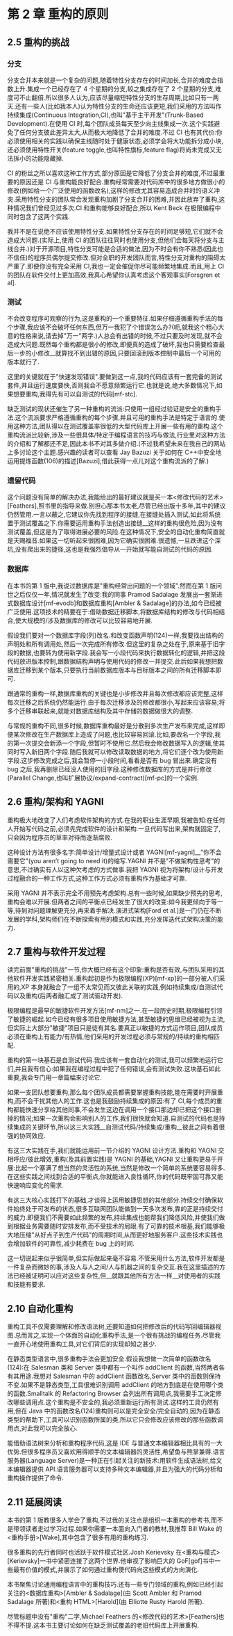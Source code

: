 # 第 2 章 重构的原则

## 2.5 重构的挑战

### 分支

分支合并本来就是一个复杂的问题,随着特性分支存在的时间加长,合并的难度会指数上升.集成一个已经存在了 4 个星期的分支,较之集成存在了 2 个星期的分支,难度可不止翻倍.所以很多人认为,应该尽量缩短特性分支的生存周期,比如只有一两天.还有一些人(比如我本人)认为特性分支的生命还应该更短,我们采用的方法叫作持续集成(Continuous Integration,CI),也叫"基于主干开发"(Trunk-Based Development).在使用 CI 时,每个团队成员每天至少向主线集成一次.这个实践避免了任何分支彼此差异太大,从而极大地降低了合并的难度.不过 CI 也有其代价:你必须使用相关的实践以确保主线随时处于健康状态,必须学会将大功能拆分成小块,还必须使用特性开关(feature toggle,也叫特性旗标,feature flag)将尚未完成又无法拆小的功能隐藏掉.

CI 的粉丝之所以喜欢这种工作方式,部分原因是它降低了分支合并的难度,不过最重要的原因还是 CI 与重构能良好配合.重构经常需要对代码库中的很多地方做很小的修改(例如给一个广泛使用的函数改名),这样的修改尤其容易造成合并时的语义冲突.采用特性分支的团队常会发现重构加剧了分支合并的困难,并因此放弃了重构,这种情况我们曾经见过多次.CI 和重构能够良好配合,所以 Kent Beck 在极限编程中同时包含了这两个实践.

我并不是在说绝不应该使用特性分支.如果特性分支存在的时间足够短,它们就不会造成大问题.(实际上,使用 CI 的团队往往同时也使用分支,但他们会每天将分支与主线合并.)对于开源项目,特性分支可能是合适的做法,因为不时会有你不熟悉(因此也不信任)的程序员偶尔提交修改.但对全职的开发团队而言,特性分支对重构的阻碍太严重了.即便你没有完全采用 CI,我也一定会催促你尽可能频繁地集成.而且,用上 CI 的团队在软件交付上更加高效,我真心希望你认真考虑这个客观事实[Forsgren et al].

### 测试

不会改变程序可观察的行为,这是重构的一个重要特征.如果仔细遵循重构手法的每个步骤,我应该不会破坏任何东西,但万一我犯了个错误怎么办?(呃,就我这个粗心大意的性格来说,请去掉"万一"两字.)人总会有出错的时候,不过只要及时发现,就不会造成大问题.既然每个重构都是很小的修改,即便真的造成了破坏,我也只需要检查最后一步的小修改__就算找不到出错的原因,只要回滚到版本控制中最后一个可用的版本就行了.

这里的关键就在于"快速发现错误".要做到这一点,我的代码应该有一套完备的测试套件,并且运行速度要快,否则我会不愿意频繁运行它.也就是说,绝大多数情况下,如果想要重构,我得先有可以自测试的代码[mf-stc].

缺乏测试的现状还催生了另一种重构的流派:只使用一组经过验证是安全的重构手法.这个流派要求严格遵循重构的每个步骤,并且可用的重构手法是特定于语言的.使用这种方法,团队得以在测试覆盖率很低的大型代码库上开展一些有用的重构.这个重构流派比较新,涉及一些很具体/特定于编程语言的技巧与做法,行业里对这种方法的介绍和了解都还不足,因此本书不对其多做介绍.(不过我希望未来在我自己的网站上多讨论这个主题.感兴趣的读者可以查看 Jay Bazuzi 关于如何在 C++中安全地运用提炼函数(106)的描述[Bazuzi],借此获得一点儿对这个重构流派的了解.)

### 遗留代码

这个问题没有简单的解决办法,我能给出的最好建议就是买一本<修改代码的艺术>[Feathers],照书里的指导来做.别担心那本书太老,尽管已经出版十多年,其中的建议仍然管用.一言以蔽之,它建议你先找到程序的接缝,在接缝处插入测试,如此将系统置于测试覆盖之下.你需要运用重构手法创造出接缝__这样的重构很危险,因为没有测试覆盖,但这是为了取得进展必要的风险.在这种情况下,安全的自动化重构简直就是天赐福音.如果这一切听起来很困难,因为它确实很困难.很遗憾,一旦跌进这个深坑,没有爬出来的捷径,这也是我强烈倡导从一开始就写能自测试的代码的原因.

### 数据库

在本书的第 1 版中,我说过数据库是"重构经常出问题的一个领域".然而在第 1 版问世之后仅仅一年,情况就发生了改变:我的同事 Pramod Sadalage 发展出一套渐进式数据库设计[mf-evodb]和数据库重构[Ambler &amp; Sadalage]的办法,如今已经被广泛使用.这项技术的精要在于:借助数据迁移脚本,将数据库结构的修改与代码相结合,使大规模的/涉及数据库的修改可以比较容易地开展.

假设我们要对一个数据库字段(列)改名.和改变函数声明(124)一样,我要找出结构的声明处和所有调用处,然后一次完成所有修改.但这里的复杂之处在于,原来基于旧字段的数据,也要转为使用新字段.我会写一小段代码来执行数据转化的逻辑,并把这段代码放进版本控制,跟数据结构声明与使用代码的修改一并提交.此后如果我想把数据库迁移到某个版本,只要执行当前数据库版本与目标版本之间的所有迁移脚本即可.

跟通常的重构一样,数据库重构的关键也是小步修改并且每次修改都应该完整,这样每次迁移之后系统仍然能运行.由于每次迁移涉及的修改都很小,写起来应该容易;将多个迁移串联起来,就能对数据库结构及其中存储的数据做很大的调整.

与常规的重构不同,很多时候,数据库重构最好是分散到多次生产发布来完成,这样即便某次修改在生产数据库上造成了问题,也比较容易回滚.比如,要改名一个字段,我的第一次提交会新添一个字段,但暂时不使用它.然后我会修改数据写入的逻辑,使其同时写入新旧两个字段.随后我就可以修改读取数据的地方,将它们逐个改为使用新字段.这步修改完成之后,我会暂停一小段时间,看看是否有 bug 冒出来.确定没有 bug 之后,我再删除已经没人使用的旧字段.这种修改数据库的方式是并行修改(Parallel Change,也叫扩展协议/expand-contract)[mf-pc]的一个实例.

## 2.6 重构/架构和 YAGNI

重构极大地改变了人们考虑软件架构的方式.在我的职业生涯早期,我被告知:在任何人开始写代码之前,必须先完成软件的设计和架构.一旦代码写出来,架构就固定了,只会因为程序员的草率对待而逐渐腐败.

这种设计方法有很多名字:简单设计/增量式设计或者 YAGNI[mf-yagni]__"你不会需要它"(you arenʼt going to need it)的缩写.YAGNI 并不是"不做架构性思考"的意思,不过确实有人以这种欠考虑的方式做事.我把 YAGNI 视为将架构/设计与开发过程融合的一种工作方式,这种工作方式必须有重构作为基础才可靠.

采用 YAGNI 并不表示完全不用预先考虑架构.总有一些时候,如果缺少预先的思考,重构会难以开展.但两者之间的平衡点已经发生了很大的改变:如今我更倾向于等一等,待到对问题理解更充分,再来着手解决.演进式架构[Ford et al.]是一门仍在不断发展的学科,架构师们在不断探索有用的模式和实践,充分发挥迭代式架构决策的能力.

## 2.7 重构与软件开发过程

读完前面"重构的挑战"一节,你大概已经有这个印象:重构是否有效,与团队采用的其他软件开发实践紧密相关.重构起初是作为极限编程(XP)[mf-xp]的一部分被人们采用的,XP 本身就融合了一组不太常见而又彼此关联的实践,例如持续集成/自测试代码以及重构(后两者融汇成了测试驱动开发).

极限编程是最早的敏捷软件开发方法[mf-nm]之一.在一段历史时期,极限编程引领了敏捷的崛起.如今已经有很多项目使用敏捷方法,甚至敏捷的思维已经被视为主流,但实际上大部分"敏捷"项目只是徒有其名.要真正以敏捷的方式运作项目,团队成员必须在重构上有能力/有热情,他们采用的开发过程必须与常规的/持续的重构相匹配.

重构的第一块基石是自测试代码.我应该有一套自动化的测试,我可以频繁地运行它们,并且我有信心:如果我在编程过程中犯了任何错误,会有测试失败.这块基石如此重要,我会专门用一章篇幅来讨论它.

如果一支团队想要重构,那么每个团队成员都需要掌握重构技能,能在需要时开展重构,而不会干扰其他人的工作.这也是我鼓励持续集成的原因:有了 CI,每个成员的重构都能快速分享给其他同事,不会发生这边在调用一个接口那边却已把这个接口删掉的情况;如果一次重构会影响别人的工作,我们很快就会知道.自测试的代码也是持续集成的关键环节,所以这三大实践__自测试代码/持续集成/重构__彼此之间有着很强的协同效应.

有这三大实践在手,我们就能运用前一节介绍的 YAGNI 设计方法.重构和 YAGNI 交相呼应/彼此增效,重构(及其前置实践)是 YAGNI 的基础,YAGNI 又让重构更易于开展:比起一个塞满了想当然的灵活性的系统,当然是修改一个简单的系统要容易得多.在这些实践之间找到合适的平衡点,你就能进入良性循环,你的代码既牢固可靠又能快速响应变化的需求.

有这三大核心实践打下的基础,才谈得上运用敏捷思想的其他部分.持续交付确保软件始终处于可发布的状态,很多互联网团队能做到一天多次发布,靠的正是持续交付的威力.即便我们不需要如此频繁的发布,持续集成也能帮我们降低风险,并使我们做到根据业务需要随时安排发布,而不受技术的局限.有了可靠的技术根基,我们能够极大地压缩"从好点子到生产代码"的周期时间,从而更好地服务客户.这些技术实践也会增加软件的可靠性,减少耗费在 bug 上的时间.

这一切说起来似乎很简单,但实际做起来毫不容易.不管采用什么方法,软件开发都是一件复杂而微妙的事,涉及人与人之间/人与机器之间的复杂交互.我在这里描述的方法已经被证明可以应对这些复杂性,但__就跟其他所有方法一样__对使用者的实践和技能有要求.

## 2.10 自动化重构

重构工具不仅需要理解和修改语法树,还要知道如何把修改后的代码写回编辑器视图.总而言之,实现一个体面的自动化重构手法,是一个很有挑战的编程任务.尽管我一直开心地使用重构工具,对它们背后的实现却知之甚少.

在静态类型语言中,很多重构手法会更加安全.假设我想做一次简单的函数改名(124):在 Salesman 类和 Server 类中都有一个叫作 addClient 的函数,当然两者各有其用途.我想对 Salesman 中的 addClient 函数改名,Server 类中的函数则保持不变.如果不是静态类型,工具很难识别调用 addClient 的地方到底是在使用哪个类的函数.Smalltalk 的 Refactoring Browser 会列出所有调用点,我需要手工决定修改哪些调用点.这个重构是不安全的,我必须重新运行所有测试.这样的工具仍然有用,但在 Java 中的函数改名(124)重构则可以是完全安全/完全自动的,因为在静态类型的帮助下,工具可以识别函数所属的类,所以它只会修改应该修改的那些函数调用点,对此我可以完全放心.

能借助语法树来分析和重构程序代码,这是 IDE 与普通文本编辑器相比具有的一大优势.但很多程序员又喜欢用得顺手的文本编辑器的灵活性,希望鱼与熊掌兼得.语言服务器(Language Server)是一种正在引起关注的新技术:用软件生成语法树,给文本编辑器提供 API.语言服务器可以支持多种文本编辑器,并且为强大的代码分析和重构操作提供了命令.

## 2.11 延展阅读

本书的第 1 版教很多人学会了重构,不过我的关注点是组织一本重构的参考书,而不是带领读者走过学习过程.如果你需要一本面向入门者的教材,我推荐 Bill Wake 的<重构手册>[Wake],其中包含了很多有用的重构练习.

很多重构的先行者同时也活跃于软件模式社区.Josh Kerievsky 在<重构与模式>[Kerievsky]一书中紧密连接了这两个世界.他审视了影响巨大的 GoF[gof]书中一些最有价值的模式,并展示了如何通过重构使代码向这些模式的方向演化.

本书聚焦讨论通用编程语言中的重构技巧.还有一些专门领域的重构,例如已经引起关注的<数据库重构>[Ambler &amp; Sadalage](由 Scott Ambler 和 Pramod Sadalage 所著)和<重构 HTML>[Harold](由 Elliotte Rusty Harold 所著).

尽管标题中没有"重构"二字,Michael Feathers 的<修改代码的艺术>[Feathers]也不得不提.这本书主要讨论如何在缺乏测试覆盖的老旧代码库上开展重构.

